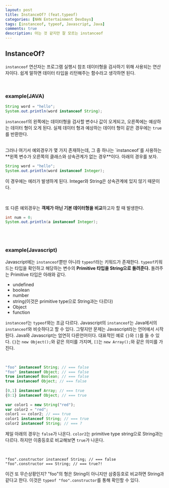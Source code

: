 ```yaml
---
layout: post
title: InstanceOf? (feat.typeof)
categories: [NHN Entertainment DevDays]
tags: [instanceof, typeof, Javascript, Java]
comments: true
description: 아는 것 같지만 잘 모르는 instanceof
---
```


## InstanceOf? ##

`instanceof` 연산자는 프로그램 실행시 참조 데이터형을 검사하기 위해 사용되는 연산자이다. 쉽게 말하면 데이터 타입을 리턴해주는 함수라고 생각하면 된다.

<br>

### example(JAVA) ###

```java
String word = "hello";
System.out.println(word instanceof String);
```
`instanceof`의 왼쪽에는 데이터형을 검사할 변수나 값이 오게되고, 오른쪽에는 예상하는 데이터 형이 오게 된다. 실제 데이터 형과 예상하는 데이터 형이 같은 경우에는 `true`를 반환한다.

<br>
그러나 여기서 예외경우가 몇 가지 존재하는데, 그 중 하나는 `instanceof`를 사용하는 **왼쪽 변수가 오른쪽의 클래스와 상속관계가 없는 경우**이다. 아래의 경우를 보자.

```java
String word = "hello";
System.out.println(word instanceof Integer);
```

이 경우에는 에러가 발생하게 된다. Integer와 String은 상속관계에 있지 않기 때문이다.

<br>

또 다른 예외경우는 **객체가 아닌 기본 데이터형을 비교**하고자 할 때 발생한다.

```java
int num = 0;
System.out.println(a instanceof Integer);
```

<br><br>

### example(Javascript) ###

Javascript에는 `instanceof`뿐만 아니라 `typeof`라는 키워드가 존재한다. `typeof`키워드는 타입을 확인하고 해당하는 변수의 **Primitive 타입을 String으로 돌려준다.** 돌려주는 Primitive 타입은 아래와 같다.

- undefined
- boolean
- number
- string(이것은 primitive type으로 String과는 다르다)
- Object
- function

`instanceof`는 `typeof`와는 조금 다르다. Javascript의 `instanceof`는 Java에서의 `instanceof`와 비슷하다고 할 수 있다. 그렇지만 문제는 Javascript라는 언어에서 시작된다. Java와 Javascript는 엄연히 다른언어이다. 대표적인 예로 `{}`와 `[]`를 들 수 있다. `{}`는 `new Object();`와 같은 의미를 가지며, `[]`는 `new Array();`와 같은 의미를 가진다.

<br>

```javascript
"foo" instanceof String; // === false
"foo" instanceof Object; // === false
true instanceof Boolean; // === false
true instanceof Object; // === false
 
[0,1] instanceof Array; // === true
{0:1} instanceof Object; // === true
 
var color1 = new String("red");
var color2 = "red";
color1 == color2; // === true
color1 instanceof String; // === true
color2 instanceof String; // === ?
```

제일 아래의 경우는 `false`가 나온다. `color2`는 primitive type string으로 String과는 다르다. 하지만 이중등호로 비교해보면 `true`가 나온다.

<br>

```
"foo".constructor instanceof String; // === false
"foo".constructor === String; // === true?!
```

이건 또 무슨상황인지? "foo"의 형은 String이 아니지만 삼중등호로 비교하면 String과 같다고 한다. 이것은 `typeof "foo".constructor`를 통해 확인할 수 있다.
